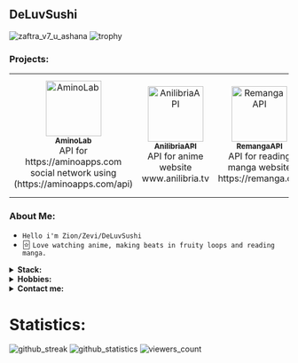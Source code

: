 ## DeLuvSushi

![zaftra_v7_u_ashana](https://i.ibb.co/1nxxYqm/Pics-Art-11-09-08-34-25.jpg)
![trophy](https://github-profile-trophy.vercel.app/?username=deluvsushi&no-frame=true&theme=matrix)

### Projects:
<table>
  <tr>
    <td align="center"><a href="https://github.com/deluvsushi/AminoLab"><img src="https://play-lh.googleusercontent.com/DxURGS6RxF4zwTczWWsPwvaCAHcFUdaJH2JufTAq4fmq6vP4g1ec-U0UweTO-mNtXA=h500" width="100px;" alt="AminoLab"/><br /><sub><b>AminoLab</b></sub></a><br />API for https://aminoapps.com social network using (https://aminoapps.com/api)</td>
    <td align="center"><a href="https://github.com/deluvsushi/AnilibriaAPI"><img src="https://anilibria.app/res/images/og_image.jpg?1598792059" width="100px;" alt="AnilibriaAPI"/><br /><sub><b>AnilibriaAPI</b></sub></a><br />API for anime website www.anilibria.tv</td>
    <td align="center"><a href="https://github.com/deluvsushi/RemangaAPI"><img src="https://sun9-28.userapi.com/impf/kEtzLTKA0GctvG_hZIwe4KpbiyFgNGCKGHmvSA/8x3OQ6M3eHA.jpg?size=1590x400&quality=95&crop=0,0,1590,400&sign=2365cddf9181b6dd2b0aa4a8b37dca8b&type=cover_group" width="100px;" alt="RemangaAPI"/><br /><sub><b>RemangaAPI</b></sub></a><br />API for reading manga website https://remanga.org</td>
    <td align="center"><a href="https://github.com/deluvsushi/RandStuffAPI"><img src="https://i.postimg.cc/v8hSZRFb/a-OHLI4-V0-FI.jpg" width="100px;" alt="RandomStuffAPI"/><br /><sub><b>RandomStuffAPI</b></sub></a><br />API for randomstuff generating website https://randstuff.ru</td>
    <td align="center"><a href="https://github.com/deluvsushi/AuthorTodayAPI"><img src="https://i.ibb.co/bPczC1g/1636977124081.jpg" width="100px;" alt="AuthorTodayAPI"/><br /><sub><b>AuthorTodayAPI</b></sub></a><br />API For reading books website https://author.today/</td>
    <td align="center"><a href="https://github.com/deluvsushi/AminoBoi"><img src="https://i.postimg.cc/XqQVcTjt/Pics-Art-11-26-03-53-12.jpg" width="100px;" alt="AminoBoi"/><br /><sub><b>AminoBoi</b></sub></a><br />API For https://aminoapps.com using (https://service.narvii.com/api/v1)</td>
  </tr>
<table>					     

### About Me:

- `Hello i'm Zion/Zevi/DeLuvSushi`
- 🃟 `Love watching anime, making beats in fruity loops and reading manga.`
<details>
  <summary><b>Stack: </b></summary>
<p align="center">
</p>

![python](https://img.shields.io/badge/-python-black?style=for-the-badge&logo=python&logoColor=white&labelColor=000000)
![github](https://img.shields.io/badge/-github-black?style=for-the-badge&logo=github&logoColor=white&labelColor=000000)

</details>

<details>
  <summary><b>Hobbies: </b></summary>
<p align="center">
</p>

![watching_anime](https://img.shields.io/badge/-1.Watching%20Anime-black?style=for-the-badge&logo=null&logoColor=white&labelColor=000000)
![gaming](https://img.shields.io/badge/-2.Gaming-black?style=for-the-badge&logo=null&logoColor=white&labelColor=000000)
![making_beats](https://img.shields.io/badge/-3.Making%20Beats-black?style=for-the-badge&logo=null&logoColor=white&labelColor=000000)
![coding_programming](https://img.shields.io/badge/-4.Coding/Programming-black?style=for-the-badge&logo=null&logoColor=white&labelColor=000000)
![reading_manga](https://img.shields.io/badge/-5.Reading%20Manga-black?style=for-the-badge&logo=null&logoColor=white&labelColor=000000)

</details>

<details>
  <summary><b>Contact me: </b></summary>
<p align="center">
</p>

- [@FFuckEmWeBall](https://t.me/FFuckEmWeBaLL) In Telegram
- [deluvsushi](https://youtube.com/channel/UCfr0xeEmrOs1j9y5TvNyMgg) In YouTube
- [@skeletonic](vk.com/skeletonic) In VK
- I don't use Instagram

</details>

# Statistics:

![github_streak](https://github-readme-streak-stats.herokuapp.com/?user=deluvsushi&theme=dark&hide_border=true)
![github_statistics](https://github-readme-stats.vercel.app/api?username=deluvsushi&show_icons=true&theme=dark&hide_border=true)
![viewers_count](https://komarev.com/ghpvc/?username=deluvsushi&color=000000&style=plastic&label=viewers)
